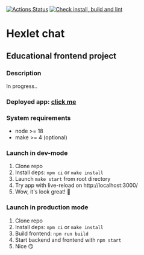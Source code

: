 [![Actions Status](https://github.com/SamIvan-ark/dom-react-redux-project-lvl4/workflows/hexlet-check/badge.svg)](https://github.com/SamIvan-ark/dom-react-redux-project-lvl4/actions)
[![Check install, build and lint](https://github.com/SamIvan-ark/dom-react-redux-project-lvl4/actions/workflows/app-check.yml/badge.svg)](https://github.com/SamIvan-ark/dom-react-redux-project-lvl4/actions/workflows/app-check.yml)

# Hexlet chat

## Educational frontend project

### Description
In progress..

### Deployed app: [click me](https://hexlet-chat2-x9ij.onrender.com/login)

### System requirements
* node >= 18
* make >= 4 (optional)

### Launch in dev-mode

1. Clone repo
2. Install deps: `npm ci` or `make install`
3. Launch `make start` from root directory
4. Try app with live-reload on http://localhost:3000/
5. Wow, it's look great! 🤩

### Launch in production mode

1. Clone repo
2. Install deps: `npm ci` or `make install`
3. Build frontend: `npm run build`
4. Start backend and frontend with `npm start`
5. Nice 😏